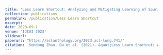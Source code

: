 ```yaml
---
title: "Less Learn Shortcut: Analyzing and Mitigating Learning of Spurious Feature-Label Correlation"
collection: publications
permalink: /publication/Less Learn Shortcut
excerpt: 
date: 2023-09-1
venue: 'IJCAI 2023'
slidesurl: 
paperurl: "https://aclanthology.org/2023.acl-long.741/"
citation: 'Sendong Zhao, Du et al. (2021). &quot;Less Learn Shortcut: Analyzing and Mitigating Learning of Spurious Feature-Label Correlation.&quot; <i>IJCAI 2023</i>.'
---
```

